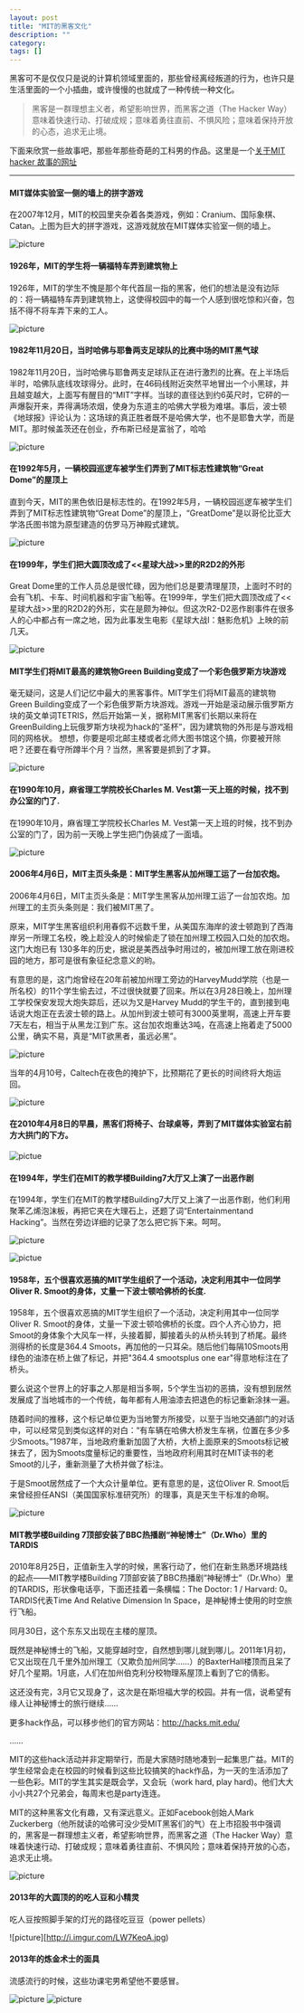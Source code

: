 ```yaml
---
layout: post
title: "MIT的黑客文化"
description: ""
category:
tags: []
---
```


黑客可不是仅仅只是说的计算机领域里面的，那些曾经离经叛道的行为，也许只是生活里面的一个小插曲，或许慢慢的也就成了一种传统一种文化。

>
>黑客是一群理想主义者，希望影响世界，而黑客之道（The Hacker Way）意味着快速行动、打破成规；意味着勇往直前、不惧风险；意味着保持开放的心态，追求无止境。
>
>

下面来欣赏一些故事吧，那些年那些奇葩的工科男的作品。这里是一个[关于MIT hacker 故事的网址](http://hacks.mit.edu/)

-------

#### MIT媒体实验室一侧的墙上的拼字游戏

在2007年12月，MIT的校园里夹杂着各类游戏，例如：Cranium、国际象棋、Catan。上图为巨大的拼字游戏，这游戏就放在MIT媒体实验室一侧的墙上。

![picture](http://i.imgur.com/6P8up61.jpg)

#### 1926年，MIT的学生将一辆福特车弄到建筑物上

1926年，MIT的学生不愧是那个年代首屈一指的黑客，他们的想法是没有边际的：将一辆福特车弄到建筑物上，这使得校园中的每一个人感到很吃惊和兴奋，包括不得不将车弄下来的工人。

![picture](http://i.imgur.com/FI0tbs0.jpg)

#### 1982年11月20日，当时哈佛与耶鲁两支足球队的比赛中场的MIT黑气球

1982年11月20日，当时哈佛与耶鲁两支足球队正在进行激烈的比赛。在上半场后半时，哈佛队底线攻球得分。此时，在46码线附近突然平地冒出一个小黑球，并且越变越大，上面写有醒目的“MIT”字样。当球的直径达到约6英尺时，它砰的一声爆裂开来，弄得满场浓烟，使身为东道主的哈佛大学极为难堪。事后，波士顿《地球报》评论认为：这场球的真正胜者既不是哈佛大学，也不是耶鲁大学，而是MIT。那时候盖茨还在创业，乔布斯已经是富翁了，哈哈

![picture](http://i.imgur.com/swUIXzQ.jpg)

#### 在1992年5月，一辆校园巡逻车被学生们弄到了MIT标志性建筑物“Great Dome”的屋顶上

直到今天，MIT的黑色依旧是标志性的。在1992年5月，一辆校园巡逻车被学生们弄到了MIT标志性建筑物“Great Dome”的屋顶上，“GreatDome”是以哥伦比亚大学洛氏图书馆为原型建造的仿罗马万神殿式建筑。

![picture](http://i.imgur.com/AL7tjHO.jpg)

#### 在1999年，学生们把大圆顶改成了<<星球大战>>里的R2D2的外形

Great Dome里的工作人员总是很忙碌，因为他们总是要清理屋顶，上面时不时的会有飞机、卡车、时间机器和宇宙飞船等。在1999年，学生们把大圆顶改成了<<星球大战>>里的R2D2的外形，实在是颇为神似。但这次R2-D2恶作剧事件在很多人的心中都占有一席之地，因为此事发生电影《星球大战I：魅影危机》上映的前几天。

![picture](http://i.imgur.com/8YVU182.jpg)

#### MIT学生们将MIT最高的建筑物Green Building变成了一个彩色俄罗斯方块游戏

毫无疑问，这是人们记忆中最大的黑客事件。MIT学生们将MIT最高的建筑物Green Building变成了一个彩色俄罗斯方块游戏。游戏一开始是滚动展示俄罗斯方块的英文单词TETRIS，然后开始第一关，据称MIT黑客们长期以来将在GreenBuilding上玩俄罗斯方块视为hack的“圣杯”，因为建筑物的外形是与游戏相同的网格状。
想想，你要是呗北邮主楼或者北师大图书馆这个搞，你要被开除吧？还要在看守所蹲半个月？当然，黑客要是抓到了才算。

![picture](http://i.imgur.com/THl3s0c.jpg)

#### 在1990年10月，麻省理工学院校长Charles M. Vest第一天上班的时候，找不到办公室的门了.

在1990年10月，麻省理工学院校长Charles M. Vest第一天上班的时候，找不到办公室的门了，因为前一天晚上学生把门伪装成了一面墙。

![picture](http://i.imgur.com/zLlXb3E.gif)

#### 2006年4月6日，MIT主页头条是：MIT学生黑客从加州理工运了一台加农炮。

2006年4月6日，MIT主页头条是：MIT学生黑客从加州理工运了一台加农炮。加州理工的主页头条则是：我们被MIT黑了。

原来，MIT学生黑客组织利用春假不远数千里，从美国东海岸的波士顿跑到了西海岸另一所理工名校，晚上趁没人的时候偷走了锁在加州理工校园入口处的加农炮。这门大炮已有 130多年的历史，据说是美西战争时用过的，被加州理工放在刚进校园的地方，那可是很有象征纪念意义的哟。

有意思的是，这门炮曾经在20年前被加州理工旁边的HarveyMudd学院（也是一所名校）的11个学生偷去过，不过很快就要了回来。所以在3月28日晚上，加州理工学校保安发现大炮失踪后，还以为又是Harvey Mudd的学生干的，直到接到电话说大炮正在去波士顿的路上。从加州到波士顿可有3000英里啊，高速上开车要7天左右，相当于从黑龙江到广东。这台加农炮重达3吨，在高速上拖着走了5000公里，确实不易，真是“MIT欲黑者，虽远必黑”。

![picture](http://i.imgur.com/6pdKKyI.jpg)

当年的4月10号，Caltech在夜色的掩护下，比预期花了更长的时间终将大炮运回。

![picture](http://i.imgur.com/h82MIDp.jpg)

#### 在2010年4月8日的早晨，黑客们将椅子、台球桌等，弄到了MIT媒体实验室右前方大拱门的下方。

![pictue](http://i.imgur.com/sBowmZ6.jpg)

#### 在1994年，学生们在MIT的教学楼Building7大厅又上演了一出恶作剧

在1994年，学生们在MIT的教学楼Building7大厅又上演了一出恶作剧，他们利用聚苯乙烯泡沫板，再把它夹在大理石上，还题了词“Entertainmentand Hacking”。当然在旁边详细的记录了怎么把它拆下来。呵呵。

![picture](http://i.imgur.com/3KMxFmp.jpg)

![pictue](http://i.imgur.com/LY3dB9e.jpg)

#### 1958年，五个很喜欢恶搞的MIT学生组织了一个活动，决定利用其中一位同学Oliver R. Smoot的身体，丈量一下波士顿哈佛桥的长度.

1958年，五个很喜欢恶搞的MIT学生组织了一个活动，决定利用其中一位同学Oliver R. Smoot的身体，丈量一下波士顿哈佛桥的长度。四个人齐心协力，把Smoot的身体象个大风车一样，头接着脚，脚接着头的从桥头转到了桥尾。最终测得桥的长度是364.4 Smoots，再加他的一只耳朵。随后他们每隔10Smoots用绿色的油漆在桥上做了标记，并把"364.4 smootsplus one ear"得意地标注在了桥头。

要么说这个世界上的好事之人那是相当多啊，5个学生当初的恶搞，没有想到居然发展成了当地城市的一个传统，每年都有人用油漆去把退色的标记重新涂抹一遍。

随着时间的推移，这个标记单位更为当地警方所接受，以至于当地交通部门的对话中，可以经常见到类似这样的对白：“有车辆在哈佛大桥发生车祸，位置在多少多少Smoots。”1987年，当地政府重新加固了大桥，大桥上面原来的Smoots标记被抹去了，因为Smoots度量标记的重要性，当地政府利用其时在MIT读书的老Smoot的儿子，重新测量了大桥并做了标注。

于是Smoot居然成了一个大众计量单位。更有意思的是，这位Oliver R. Smoot后来曾经担任ANSI（美国国家标准研究所）的理事，真是天生干标准的命啊。

![picture](http://i.imgur.com/ILToDF7.jpg)

#### MIT教学楼Building 7顶部安装了BBC热播剧“神秘博士”（Dr.Who）里的TARDIS

2010年8月25日，正值新生入学的时候，黑客行动了，他们在新生熟悉环境路线的起点――MIT教学楼Building 7顶部安装了BBC热播剧“神秘博士”（Dr.Who）里的TARDIS，形状像电话亭，下面还挂着一条横幅：The Doctor: 1 / Harvard: 0。TARDIS代表Time And Relative Dimension In Space，是神秘博士使用的时空旅行飞船。

同月30日，这个东东又出现在主楼的屋顶。

既然是神秘博士的飞船，又能穿越时空，自然想到哪儿就到哪儿。2011年1月初，它又出现在几千里外加州理工（又欺负加州同学……）的BaxterHall楼顶而且呆了好几个星期。1月底，人们在加州伯克利分校物理系屋顶上看到了它的倩影。

这还没有完，3月它又现身了，这次是在斯坦福大学的校园。并有一信，说希望有缘人让神秘博士的旅行继续……

更多hack作品，可以移步他们的官方网站：http://hacks.mit.edu/

……

MIT的这些hack活动并非定期举行，而是大家随时随地凑到一起集思广益。MIT的学生经常会走在校园的时候看到这些比较搞笑的hack作品，为一天的生活添加了一些色彩。MIT的学生其实是既会学，又会玩（work hard, play hard)。他们大大小小共27个兄弟会，每周末也是party连连。

MIT的这种黑客文化有趣，又有深远意义。正如Facebook创始人Mark Zuckerberg（他所就读的哈佛可没少受MIT黑客们的气）在上市招股书中强调的，黑客是一群理想主义者，希望影响世界，而黑客之道（The Hacker Way）意味着快速行动、打破成规；意味着勇往直前、不惧风险；意味着保持开放的心态，追求无止境。

![picture](http://i.imgur.com/pb6B7Rz.jpg)

#### 2013年的大圆顶的的吃人豆和小精灵

吃人豆按照脚手架的灯光的路径吃豆豆（power pellets）

![picture][http://i.imgur.com/LW7KeoA.jpg)

#### 2013年的炼金术士的面具

流感流行的时候，这些功课宅男希望他不要感冒。

![picture](http://i.imgur.com/wyAhILc.jpg)
![picture](http://i.imgur.com/EUaGebm.jpg)













